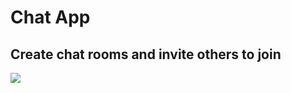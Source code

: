 # Chat App
## Create chat rooms and invite others to join
![](https://i.gyazo.com/86088bab3d977dd09c9ae87179226d31.png)

